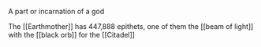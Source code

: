 A part or incarnation of a god

The [[Earthmother]] has 447,888 epithets, one of them the [[beam of light]] with the [[black orb]] for the [[Citadel]]